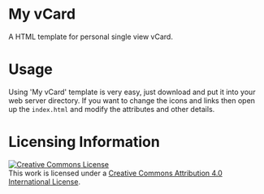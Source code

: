 # My vCard
A HTML template for personal single view vCard.

# Usage
Using 'My vCard' template is very easy, just download and put it into your web server directory. If you want to change the icons and links then open up the `index.html` and modify the attributes and other details.

# Licensing Information
<a rel="license" href="http://creativecommons.org/licenses/by/4.0/"><img alt="Creative Commons License" style="border-width:0" src="https://i.creativecommons.org/l/by/4.0/88x31.png" /></a><br />This work is licensed under a <a rel="license" href="http://creativecommons.org/licenses/by/4.0/">Creative Commons Attribution 4.0 International License</a>.
